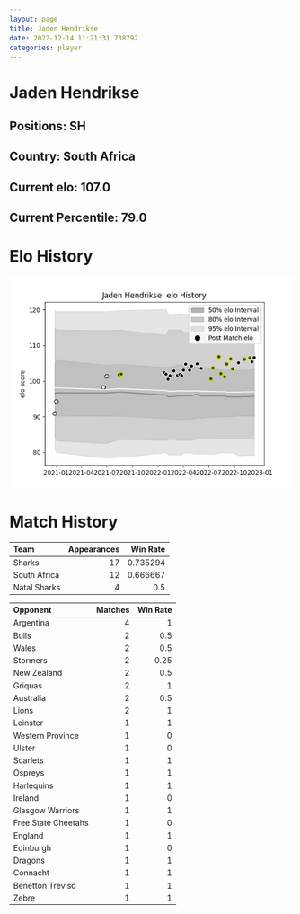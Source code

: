```yaml
---  
layout: page  
title: Jaden Hendrikse  
date: 2022-12-14 11:21:31.738792  
categories: player  
---
```

# Jaden Hendrikse

## Positions: SH

## Country: South Africa

## Current elo: 107.0

## Current Percentile: 79.0

# Elo History


![elo history](history_JadenHendrikse.png)
# Match History


| Team         |   Appearances |   Win Rate |
|:-------------|--------------:|-----------:|
| Sharks       |            17 |   0.735294 |
| South Africa |            12 |   0.666667 |
| Natal Sharks |             4 |   0.5      |

| Opponent            |   Matches |   Win Rate |
|:--------------------|----------:|-----------:|
| Argentina           |         4 |       1    |
| Bulls               |         2 |       0.5  |
| Wales               |         2 |       0.5  |
| Stormers            |         2 |       0.25 |
| New Zealand         |         2 |       0.5  |
| Griquas             |         2 |       1    |
| Australia           |         2 |       0.5  |
| Lions               |         2 |       1    |
| Leinster            |         1 |       1    |
| Western Province    |         1 |       0    |
| Ulster              |         1 |       0    |
| Scarlets            |         1 |       1    |
| Ospreys             |         1 |       1    |
| Harlequins          |         1 |       1    |
| Ireland             |         1 |       0    |
| Glasgow Warriors    |         1 |       1    |
| Free State Cheetahs |         1 |       0    |
| England             |         1 |       1    |
| Edinburgh           |         1 |       0    |
| Dragons             |         1 |       1    |
| Connacht            |         1 |       1    |
| Benetton Treviso    |         1 |       1    |
| Zebre               |         1 |       1    |